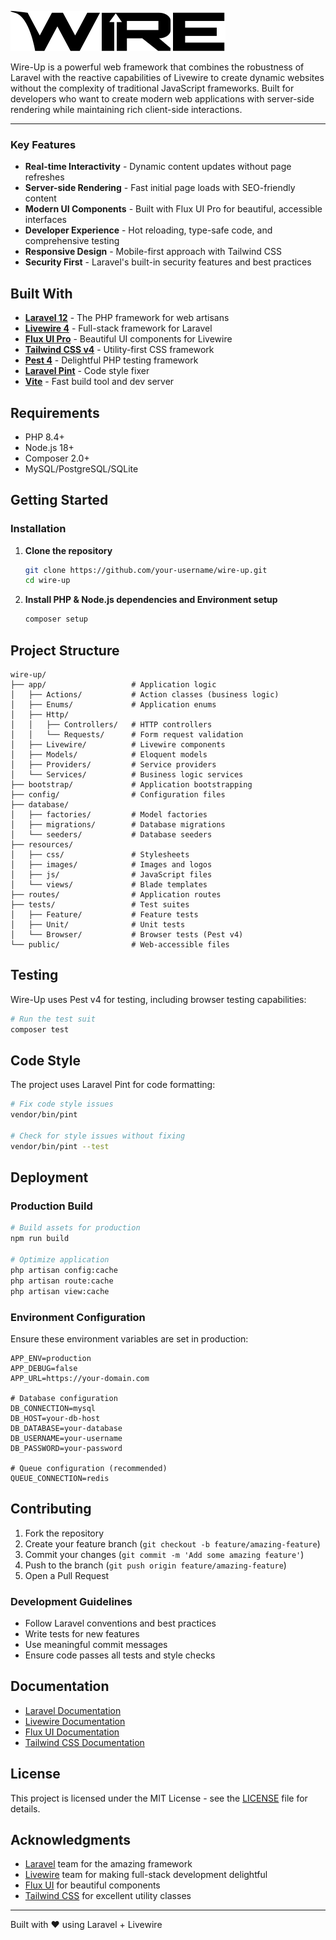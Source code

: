 ![Wire-Up Logo](resources/images/logo.svg)

Wire-Up is a powerful web framework that combines the robustness of Laravel with the reactive capabilities of Livewire to create dynamic websites without the complexity of traditional JavaScript frameworks. Built for developers who want to create modern web applications with server-side rendering while maintaining rich client-side interactions.

---

### Key Features

- **Real-time Interactivity** - Dynamic content updates without page refreshes
- **Server-side Rendering** - Fast initial page loads with SEO-friendly content
- **Modern UI Components** - Built with Flux UI Pro for beautiful, accessible interfaces
- **Developer Experience** - Hot reloading, type-safe code, and comprehensive testing
- **Responsive Design** - Mobile-first approach with Tailwind CSS
- **Security First** - Laravel's built-in security features and best practices

## Built With

- **[Laravel 12](https://laravel.com)** - The PHP framework for web artisans
- **[Livewire 4](https://livewire.laravel.com)** - Full-stack framework for Laravel
- **[Flux UI Pro](https://fluxui.dev)** - Beautiful UI components for Livewire
- **[Tailwind CSS v4](https://tailwindcss.com)** - Utility-first CSS framework
- **[Pest 4](https://pestphp.com)** - Delightful PHP testing framework
- **[Laravel Pint](https://laravel.com/docs/pint)** - Code style fixer
- **[Vite](https://vitejs.dev)** - Fast build tool and dev server

## Requirements

- PHP 8.4+
- Node.js 18+
- Composer 2.0+
- MySQL/PostgreSQL/SQLite

## Getting Started

### Installation

1. **Clone the repository**

    ```bash
    git clone https://github.com/your-username/wire-up.git
    cd wire-up
    ```

2. **Install PHP & Node.js dependencies and Environment setup**

    ```bash
    composer setup
    ```

## Project Structure

```
wire-up/
├── app/                   # Application logic
│   ├── Actions/           # Action classes (business logic)
│   ├── Enums/             # Application enums
│   ├── Http/
│   │   ├── Controllers/   # HTTP controllers
│   │   └── Requests/      # Form request validation
│   ├── Livewire/          # Livewire components
│   ├── Models/            # Eloquent models
│   ├── Providers/         # Service providers
│   └── Services/          # Business logic services
├── bootstrap/             # Application bootstrapping
├── config/                # Configuration files
├── database/
│   ├── factories/         # Model factories
│   ├── migrations/        # Database migrations
│   └── seeders/           # Database seeders
├── resources/
│   ├── css/               # Stylesheets
│   ├── images/            # Images and logos
│   ├── js/                # JavaScript files
│   └── views/             # Blade templates
├── routes/                # Application routes
├── tests/                 # Test suites
│   ├── Feature/           # Feature tests
│   ├── Unit/              # Unit tests
│   └── Browser/           # Browser tests (Pest v4)
└── public/                # Web-accessible files
```

## Testing

Wire-Up uses Pest v4 for testing, including browser testing capabilities:

```bash
# Run the test suit
composer test
```

## Code Style

The project uses Laravel Pint for code formatting:

```bash
# Fix code style issues
vendor/bin/pint

# Check for style issues without fixing
vendor/bin/pint --test
```

## Deployment

### Production Build

```bash
# Build assets for production
npm run build

# Optimize application
php artisan config:cache
php artisan route:cache
php artisan view:cache
```

### Environment Configuration

Ensure these environment variables are set in production:

```env
APP_ENV=production
APP_DEBUG=false
APP_URL=https://your-domain.com

# Database configuration
DB_CONNECTION=mysql
DB_HOST=your-db-host
DB_DATABASE=your-database
DB_USERNAME=your-username
DB_PASSWORD=your-password

# Queue configuration (recommended)
QUEUE_CONNECTION=redis
```

## Contributing

1. Fork the repository
2. Create your feature branch (`git checkout -b feature/amazing-feature`)
3. Commit your changes (`git commit -m 'Add some amazing feature'`)
4. Push to the branch (`git push origin feature/amazing-feature`)
5. Open a Pull Request

### Development Guidelines

- Follow Laravel conventions and best practices
- Write tests for new features
- Use meaningful commit messages
- Ensure code passes all tests and style checks

## Documentation

- [Laravel Documentation](https://laravel.com/docs)
- [Livewire Documentation](https://livewire.laravel.com/docs)
- [Flux UI Documentation](https://fluxui.dev/docs)
- [Tailwind CSS Documentation](https://tailwindcss.com/docs)

## License

This project is licensed under the MIT License - see the [LICENSE](LICENSE) file for details.

## Acknowledgments

- [Laravel](https://laravel.com) team for the amazing framework
- [Livewire](https://livewire.laravel.com) team for making full-stack development delightful
- [Flux UI](https://fluxui.dev) for beautiful components
- [Tailwind CSS](https://tailwindcss.com) for excellent utility classes

---

Built with ❤️ using Laravel + Livewire
